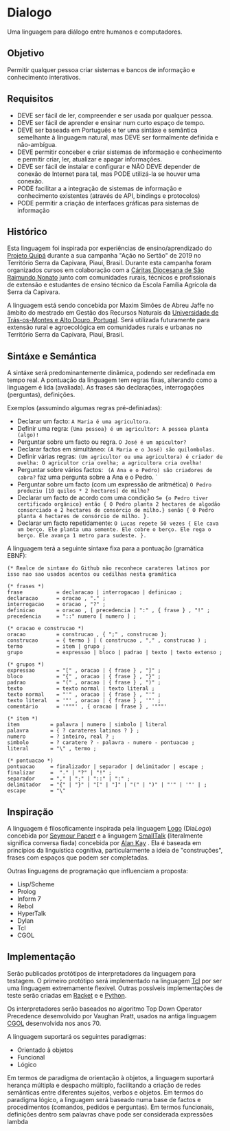 # Dialogo
Uma linguagem para diálogo entre humanos e computadores.

## Objetivo
Permitir qualquer pessoa criar sistemas e bancos de informação e conhecimento interativos.

## Requisitos

* DEVE ser fácil de ler, compreender e ser usada por qualquer pessoa.
* DEVE ser fácil de aprender e ensinar num curto espaço de tempo.
* DEVE ser baseada em Português e ter uma sintáxe e semântica semelhante à linguagem natural, mas DEVE ser formalmente definida e não-ambígua.
* DEVE permitir conceber e criar sistemas de informação e conhecimento e permitir criar, ler, atualizar e apagar informações.
* DEVE ser fácil de instalar e configurar e NÃO DEVE depender de conexão de Internet para tal, mas PODE utilizá-la se houver uma conexão.
* PODE facilitar a a integração de sistemas de informação e conhecimento existentes (através de API, bindings e protocolos)
* PODE permitir a criação de interfaces gráficas para sistemas de informação

## Histórico
Esta linguagem foi inspirada por experiências de ensino/aprendizado do [Projeto Quipá](https://www.facebook.com/projetoquipa/) durante a sua campanha "Ação no Sertão" de 2019 no Território Serra da Capivara, Piauí, Brasil. Durante esta campanha foram organizados cursos em colaboração com a [Cáritas Diocesana de São Raimundo Nonato](https://www.facebook.com/CaritasSRN/) junto com comunidades rurais, técnicos e profissionais de extensão e estudantes de ensino técnico da Escola Família Agrícola da Serra da Capivara.

A linguagem está sendo concebida por Maxim Simões de Abreu Jaffe no âmbito do mestrado em Gestão dos Recursos Naturais da [Universidade de Trás-os-Montes e Alto Douro, Portugal](https://www.utad.pt/). Será utilizada futuramente para extensão rural e agroecológica em comunidades rurais e urbanas no Território Serra da Capivara, Piauí, Brasil.

## Sintáxe e Semántica

A sintáxe será predominantemente dinâmica, podendo ser redefinada em tempo real. A pontuação da linguagem tem regras fixas, alterando como a linguagem é lida (avaliada). As frases são declarações, interrogações (perguntas), definições.

Exemplos (assumindo algumas regras pré-definiadas):
* Declarar um facto:
`
A Maria é uma agricultora.
`
* Definir uma regra:
`
{Uma pessoa} é um agricultor: A pessoa planta (algo)!
`
* Perguntar sobre um facto ou regra.
`
O José é um apicultor?
`
* Declarar factos em simultáneo:
`
(A Maria e o José) são quilombolas.
`
* Definir várias regras:
`
(Um agricultor ou uma agricultora) é criador de ovelha: O agricultor cria ovelha; a agricultora cria ovelha!
`
* Perguntar sobre vários factos:
`
(A Ana e o Pedro) são criadores de cabra?` faz uma pergunta sobre a Ana e o Pedro.
`
* Perguntar sobre um facto (com um expressão de aritmética)
`
O Pedro produziu [10 quilos * 2 hectares] de milho?
`
* Declarar um facto de acordo com uma condição
`
Se {o Pedro tiver certificado orgânico} então {
  O Pedro planta 2 hectares de algodão consorciado e 2 hectares de consórcio de milho.}
senão {
  O Pedro planta 4 hectares de consórcio de milho.
}.
`
* Declarar um facto repetidamente:
`
O Lucas repete 50 vezes {
  Ele cava um berço.
  Ele planta uma semente.
  Ele cobre o berço.
  Ele rega o berço.
  Ele avança 1 metro para sudeste.
}.
`

A linguagem terá a seguinte sintaxe fixa para a pontuação (gramática EBNF):

```EBNF
(* Realce de sintaxe do Github não reconhece carateres latinos por isso nao sao usados acentos ou cedilhas nesta gramática

(* frases *)
frase           = declaracao | interrogacao | definicao ;
declaracao      = oracao , "." ;
interrogacao    = oracao , "?" ;
definicao       = oracao , [ precedencia ] ":" , { frase } , "!" ;
precedencia     = "::" numero [ numero ] ;

(* oracao e construcao *)
oracao          = construcao , { ";" , construcao };
construcao      = { termo } | ( construcao , "," , construcao ) ;
termo           = item | grupo ;
grupo           = expressao | bloco | padrao | texto | texto extenso ;

(* grupos *)
expressao       = "[" , oracao | { frase } , "]" ;
bloco           = "{" , oracao | { frase } , "}" ;
padrao          = "(" , oracao | { frase } , ")" ;
texto           = texto normal | texto literal ;
texto normal    = "'" , oracao | { frase } , "'" ;
texto literal   = '"' , oracao | { frase } , '"' ;
comentário      = '"""' , { oracao | frase } , '"""'

(* item *)
item          = palavra | numero | simbolo | literal
palavra       = { ? carateres latinos ? } ;
numero        = ? inteiro, real ? ;
simbolo       = ? caratere ? - palavra - numero - pontuacao ;
literal       = "\" , termo ;

(* pontuacao *)
pontuacao     = finalizador | separador | delimitador | escape ;
finalizar     =  "." | "?" | "!" ;
separador     = "," | ";" | "::" | ":" ;
delimitador   = "{" | "}" | "[" | "]" | "(" | ")" | "'" | '"' | ;
escape        = "\"
```

## Inspiração
A linguagem é filosoficamente inspirada pela linguagem [Logo](https://pt.wikipedia.org/wiki/Logo) (Dia*Logo*) concebida por [Seymour Papert](https://pt.wikipedia.org/wiki/Seymour_Papert) e a linguagem [SmallTalk](https://pt.wikipedia.org/wiki/Smalltalk) (literalmente significa conversa fiada) concebida por [Alan Kay](https://pt.wikipedia.org/wiki/Alan_Kay) . Ela é baseada em princípios da linguística cognitiva, particularmente a ideia de "construções", frases com espaços que podem ser completadas.

Outras linguagens de programação que influenciam a proposta:
* Lisp/Scheme
* Prolog
* Inform 7
* Rebol
* HyperTalk
* Dylan
* Tcl
* CGOL

## Implementação
Serão publicados protótipos de interpretadores da linguagem para testagem. O primeiro protótipo será implementado na linguagem [Tcl](https://pt.wikipedia.org/wiki/Tcl) por ser uma linguagem extremamente flexível. Outras possíveis implementações de teste serão criadas em [Racket](https://pt.wikipedia.org/wiki/Racket) e e [Python](https://pt.wikipedia.org/wiki/Python). 


Os interpretadores serão baseados no algoritmo Top Down Operator Precedence desenvolvido por Vaughan Pratt, usados na antiga linguagem [CGOL](https://en.wikipedia.org/wiki/CGOL) desenvolvida nos anos 70.

A linguagem suportará os seguintes paradigmas:
* Orientado à objetos
* Funcional
* Lógico

Em termos de paradigma de orientação à objetos, a linguagem suportará herança múltipla e despacho múltiplo, facilitando a criação de redes semânticas entre diferentes sujeitos, verbos e objetos.
Em termos do paradigma lógico, a linguagem será baseado numa base de factos e procedimentos (comandos, pedidos e perguntas).
Em termos funcionais, definições dentro sem palavras chave pode ser considerada expressões lambda

